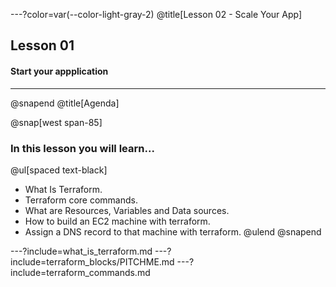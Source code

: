 ---?color=var(--color-light-gray-2)
@title[Lesson 02 - Scale Your App]

## Lesson 01
#### Start your appplication

---

@snapend
@title[Agenda]

@snap[west span-85]
### In this lesson you will learn...

@ul[spaced text-black]
- What Is Terraform.
- Terraform core commands.
- What are Resources, Variables and Data sources.
- How to build an EC2 machine with terraform.
- Assign a DNS record to that machine with terraform.
@ulend
@snapend

---?include=what_is_terraform.md
---?include=terraform_blocks/PITCHME.md
---?include=terraform_commands.md
